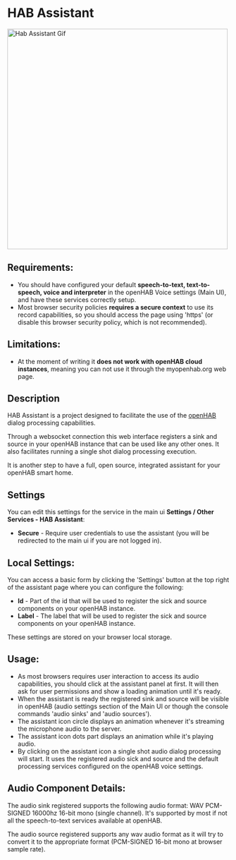# HAB Assistant

<img src="https://i.imgur.com/k9ft6n9.gif" title="Hab Assistant Gif" width="500"/>

## Requirements:
* You should have configured your default <b>speech-to-text, text-to-speech, voice and interpreter</b> in the openHAB Voice settings (Main UI), and have these services correctly setup.
* Most browser security policies <b>requires a secure context</b> to use its record capabilities, so you should access the page using 'https' (or disable this browser security policy, which is not recommended).

## Limitations:

* At the moment of writing it <b>does not work with openHAB cloud instances</b>, meaning you can not use it through the myopenhab.org web page.

## Description

HAB Assistant is a project designed to facilitate the use of the [openHAB](https://openhab.org) dialog processing capabilities.

Through a websocket connection this web interface registers a sink and source in your openHAB instance that can be used like any other ones.
It also facilitates running a single shot dialog processing execution.

It is another step to have a full, open source, integrated assistant for your openHAB smart home.

## Settings

You can edit this settings for the service in the main ui **Settings / Other Services - HAB Assistant**:

* **Secure** - Require user credentials to use the assistant (you will be redirected to the main ui if you are not logged in).

## Local Settings:

You can access a basic form by clicking the 'Settings' button at the top right of the assistant page where you can configure the following:

* **Id** - Part of the id that will be used to register the sick and source components on your openHAB instance.
* **Label** - The label that will be used to register the sick and source components on your openHAB instance.

These settings are stored on your browser local storage. 

## Usage:

* As most browsers requires user interaction to access its audio capabilities, you should click at the assistant panel at first. It will then ask for user permissions and show a loading animation until it's ready.
* When the assistant is ready the registered sink and source will be visible in openHAB (audio settings section of the Main UI or though the console commands 'audio sinks' and 'audio sources').
* The assistant icon circle displays an animation whenever it's streaming the microphone audio to the server.
* The assistant icon dots part displays an animation while it's playing audio.
* By clicking on the assistant icon a single shot audio dialog processing will start. It uses the registered audio sick and source and the default processing services configured on the openHAB voice settings.

## Audio Component Details:

The audio sink registered supports the following audio format: WAV PCM-SIGNED 16000hz 16-bit mono (single channel).
It's supported by most if not all the speech-to-text services available at openHAB. 

The audio source registered supports any wav audio format as it will try to convert it to the appropriate format (PCM-SIGNED 16-bit mono at browser sample rate).
